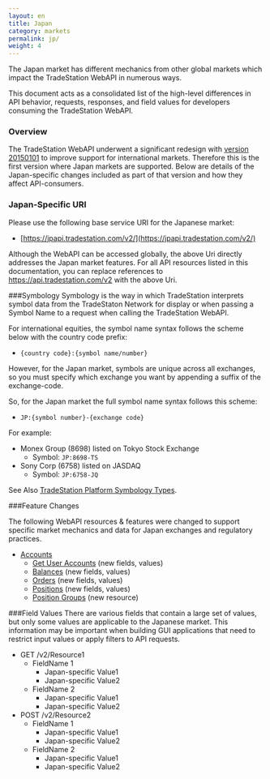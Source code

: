 ```yaml
---
layout: en
title: Japan
category: markets
permalink: jp/
weight: 4
---
```


The Japan market has different mechanics from other global markets which impact the TradeStation WebAPI in numerous ways.

This document acts as a consolidated list of the high-level differences in API behavior, requests, responses, and field values for developers consuming the TradeStation WebAPI. 

### Overview

The TradeStation WebAPI underwent a significant redesign with [version 20150101](../../versions/20150101) to improve support for international markets.  Therefore this is the first version where Japan markets are supported.  Below are details of the Japan-specific changes included as part of that version and how they affect API-consumers.  

### Japan-Specific URI
Please use the following base service URI for the Japanese market:

* [https://jpapi.tradestation.com/v2/](https://jpapi.tradestation.com/v2/)

Although the WebAPI can be accessed globally, the above Uri directly addresses the Japan market features.  For all API resources listed in this documentation, you can replace references to https://api.tradestation.com/v2 with the above Uri.

###Symbology
Symbology is the way in which TradeStation interprets symbol data from the TradeStaton Network for display or when passing a Symbol Name to a request when calling the TradeStation WebAPI.

For international equities, the symbol name syntax follows the scheme below with the country code prefix:

* ```{country code}:{symbol name/number}```

However, for the Japan market, symbols are unique across all exchanges, so you must specify which exchange you want by appending a suffix of the exchange-code.

So, for the Japan market the full symbol name syntax follows this scheme:

* ```JP:{symbol number}-{exchange code}```

For example:

* Monex Group (8698) listed on Tokyo Stock Exchange  
   * Symbol: ```JP:8698-TS```
* Sony Corp (6758) listed on JASDAQ  
   * Symbol: ```JP:6758-JQ```

See Also [TradeStation Platform Symbology Types](http://help.tradestation.com/09_00/tradestationhelp/symbology/tradestation_symbology_types.htm).

###Feature Changes

The following WebAPI resources & features were changed to support specific market mechanics and data for  Japan exchanges and regulatory practices.

* [Accounts](../../accounts)
  * [Get User Accounts](../../users/get-user-accounts) (new fields, values)
  * [Balances](../../accounts/balances) (new fields, values)
  * [Orders](../../accounts/orders) (new fields, values)
  * [Positions](../../accounts/positions) (new fields, values)
  * [Position Groups](../../accounts/position-groups) (new resource)

###Field Values
There are various fields that contain a large set of values, but only some values are applicable to the Japanese market.   This information may be important when building GUI applications that need to restrict input values or apply filters to API requests.

* GET /v2/Resource1
  * FieldName 1
     * Japan-specific Value1
     * Japan-specific Value2
  * FieldName 2
     * Japan-specific Value1
     * Japan-specific Value2
* POST /v2/Resource2
  * FieldName 1
     * Japan-specific Value1
     * Japan-specific Value2
  * FieldName 2
     * Japan-specific Value1
     * Japan-specific Value2